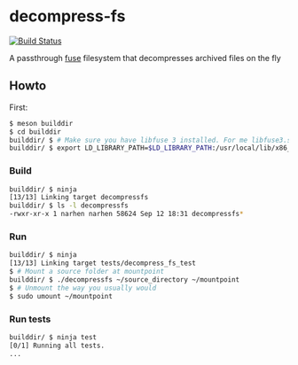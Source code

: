 # decompress-fs
[![Build Status](https://travis-ci.org/narhen/decompress-fs.svg?branch=master)](https://travis-ci.org/narhen/decompress-fs)

A passthrough [fuse](https://github.com/libfuse/libfuse) filesystem that decompresses archived files on the fly

## Howto

First:
```bash
$ meson builddir
$ cd builddir
builddir/ $ # Make sure you have libfuse 3 installed. For me libfuse3.so is located in `/usr/local/lib/x86_64-linux-gnu`
builddir/ $ export LD_LIBRARY_PATH=$LD_LIBRARY_PATH:/usr/local/lib/x86_64-linux-gnu
```

### Build
```bash
builddir/ $ ninja
[13/13] Linking target decompressfs
builddir/ $ ls -l decompressfs
-rwxr-xr-x 1 narhen narhen 58624 Sep 12 18:31 decompressfs*
```

### Run
```bash
builddir/ $ ninja
[13/13] Linking target tests/decompress_fs_test
$ # Mount a source folder at mountpoint
builddir/ $ ./decompressfs ~/source_directory ~/mountpoint
$ # Unmount the way you usually would
$ sudo umount ~/mountpoint
```

### Run tests
```bash
builddir/ $ ninja test
[0/1] Running all tests.
...
```

